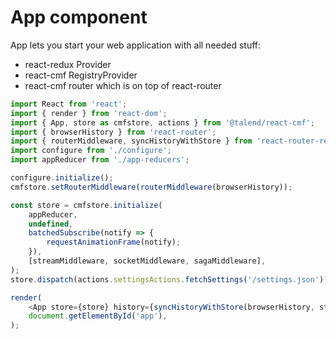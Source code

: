App component
==

App lets you start your web application with all needed stuff:

* react-redux Provider
* react-cmf RegistryProvider
* react-cmf router which is on top of react-router

```javascript
import React from 'react';
import { render } from 'react-dom';
import { App, store as cmfstore, actions } from '@talend/react-cmf';
import { browserHistory } from 'react-router';
import { routerMiddleware, syncHistoryWithStore } from 'react-router-redux';
import configure from './configure';
import appReducer from './app-reducers';

configure.initialize();
cmfstore.setRouterMiddleware(routerMiddleware(browserHistory));

const store = cmfstore.initialize(
	appReducer,
	undefined,
	batchedSubscribe(notify => {
		requestAnimationFrame(notify);
	}),
	[streamMiddleware, socketMiddleware, sagaMiddleware],
);
store.dispatch(actions.settingsActions.fetchSettings('/settings.json'));

render(
	<App store={store} history={syncHistoryWithStore(browserHistory, store)} loading="AppLoader" />,
	document.getElementById('app'),
);
```